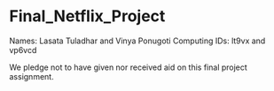 # Final_Netflix_Project

Names: Lasata Tuladhar and Vinya Ponugoti
Computing IDs: lt9vx and vp6vcd

We pledge not to have given nor received aid on this final project assignment.
